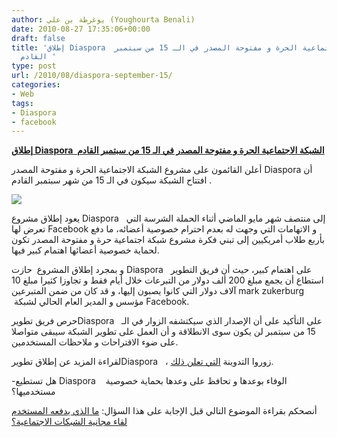 ```yaml
---
author: يوغرطة بن علي (Youghourta Benali)
date: 2010-08-27 17:35:06+00:00
draft: false
title: 'إطلاق Diaspora  الشبكة الاجتماعية الحرة و مفتوحة المصدر في الـ 15 من سبتمبر
  القادم '
type: post
url: /2010/08/diaspora-september-15/
categories:
- Web
tags:
- Diaspora
- facebook
---
```


**[إطلاق Diaspora  الشبكة الاجتماعية الحرة و مفتوحة المصدر في الـ 15 من سبتمبر القادم](http://www.it-scoop.com/2010/08/diaspora-september-15/)**




أعلن القائمون على مشروع الشبكة الاجتماعية الحرة و مفتوحة المصدر Diaspora أن  افتتاح الشبكة سيكون في الـ 15 من شهر سبتمبر القادم.




[![](http://www.it-scoop.com/wp-content/uploads/2010/08/diaspora-logo.png)
](http://www.it-scoop.com/2010/08/diaspora-september-15/)


يعود إطلاق مشروع Diaspora   إلى منتصف شهر مايو الماضي أثناء الحملة الشرسة التي تعرض لها Facebook و الاتهامات التي وجهت له بعدم احترام خصوصية أعضائه، ما دفع بأربع طلاب أمريكيين إلى تبني فكرة مشروع شبكة اجتماعية حرة و مفتوحة المصدر تكون لحماية خصوصية أعضائها اهتمام كبير فيها.

و بمجرد إطلاق المشروع  حازت Diaspora   على اهتمام كبير، حيث أن فريق التطوير استطاع أن يجمع مبلغ 200 ألف دولار من التبرعات خلال أيام فقط و تجاوزا كثيرا مبلغ 10 آلاف دولار التي كانوا يصبون إليها، و قد كان من ضمن المتبرعين mark zukerburg  مؤسس و المدير العام الحالي لشبكة Facebook.

حرص فريق تطويرDiaspora   على التأكيد على أن الإصدار الذي سيكتشفه الزوار في الـ 15 من سبتمبر لن يكون سوى الانطلاقة و أن العمل على تطوير الشبكة سيبقى متواصلا على ضوء الاقتراحات و ملاحظات المستخدمين.

لقراءة المزيد عن إطلاق تطويرDiaspora   ، زوروا التدوينة [التي تعلن ذلك](http://www.joindiaspora.com/2010/08/26/overdue-update.html).

-هل تستطيع Diaspora    الوفاء بوعدها و تحافظ على وعدها بحماية خصوصية مستخدميها؟

أنصحكم بقراءة الموضوع التالي قبل الإجابة على هذا السؤال: [ما الذي يدفعه المستخدم لقاء مجانية الشبكات الاجتماعية؟](http://socialmedia4arab.com/2010/08/social-media-indirect-price/)
